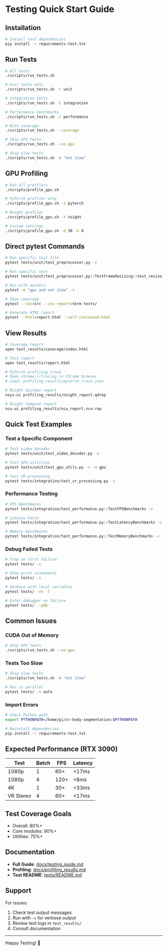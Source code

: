 # Testing Quick Start Guide

## Installation

```bash
# Install test dependencies
pip install -r requirements-test.txt
```

## Run Tests

```bash
# All tests
./scripts/run_tests.sh

# Unit tests only
./scripts/run_tests.sh -t unit

# Integration tests
./scripts/run_tests.sh -t integration

# Performance benchmarks
./scripts/run_tests.sh -t performance

# With coverage
./scripts/run_tests.sh --coverage

# Skip GPU tests
./scripts/run_tests.sh --no-gpu

# Skip slow tests
./scripts/run_tests.sh -m "not slow"
```

## GPU Profiling

```bash
# Run all profilers
./scripts/profile_gpu.sh

# PyTorch profiler only
./scripts/profile_gpu.sh -t pytorch

# Nsight profiler
./scripts/profile_gpu.sh -t nsight

# Custom settings
./scripts/profile_gpu.sh -d 30 -b 8
```

## Direct pytest Commands

```bash
# Run specific test file
pytest tests/unit/test_preprocessor.py -v

# Run specific test
pytest tests/unit/test_preprocessor.py::TestFrameResizing::test_resize_frame -v

# Run with markers
pytest -m "gpu and not slow" -v

# Show coverage
pytest --cov=src --cov-report=term tests/

# Generate HTML report
pytest --html=report.html --self-contained-html
```

## View Results

```bash
# Coverage report
open test_results/coverage/index.html

# Test report
open test_results/report.html

# PyTorch profiling trace
# Open chrome://tracing in Chrome browser
# Load: profiling_results/pytorch_trace.json

# Nsight Systems report
nsys-ui profiling_results/nsight_report.qdrep

# Nsight Compute report
ncu-ui profiling_results/ncu_report.ncu-rep
```

## Quick Test Examples

### Test a Specific Component

```bash
# Test video decoder
pytest tests/unit/test_video_decoder.py -v

# Test GPU utilities
pytest tests/unit/test_gpu_utils.py -v -m gpu

# Test VR processing
pytest tests/integration/test_vr_processing.py -v
```

### Performance Testing

```bash
# FPS benchmarks
pytest tests/integration/test_performance.py::TestFPSBenchmarks -v

# Latency tests
pytest tests/integration/test_performance.py::TestLatencyBenchmarks -v

# Memory benchmarks
pytest tests/integration/test_performance.py::TestMemoryBenchmarks -v
```

### Debug Failed Tests

```bash
# Stop on first failure
pytest tests/ -x

# Show print statements
pytest tests/ -s

# Verbose with local variables
pytest tests/ -vv -l

# Enter debugger on failure
pytest tests/ --pdb
```

## Common Issues

### CUDA Out of Memory
```bash
# Skip GPU tests
./scripts/run_tests.sh --no-gpu
```

### Tests Too Slow
```bash
# Skip slow tests
./scripts/run_tests.sh -m "not slow"

# Run in parallel
pytest tests/ -n auto
```

### Import Errors
```bash
# Check Python path
export PYTHONPATH=/home/pi/vr-body-segmentation:$PYTHONPATH

# Reinstall dependencies
pip install -r requirements-test.txt
```

## Expected Performance (RTX 3090)

| Test | Batch | FPS | Latency |
|------|-------|-----|---------|
| 1080p | 1 | 60+ | <17ms |
| 1080p | 4 | 120+ | <8ms |
| 4K | 1 | 30+ | <33ms |
| VR Stereo | 4 | 60+ | <17ms |

## Test Coverage Goals

- Overall: 80%+
- Core modules: 90%+
- Utilities: 70%+

## Documentation

- **Full Guide**: [docs/testing_guide.md](docs/testing_guide.md)
- **Profiling**: [docs/profiling_results.md](docs/profiling_results.md)
- **Test README**: [tests/README.md](tests/README.md)

## Support

For issues:
1. Check test output messages
2. Run with `-v` for verbose output
3. Review test logs in `test_results/`
4. Consult documentation

---

Happy Testing! 🧪
